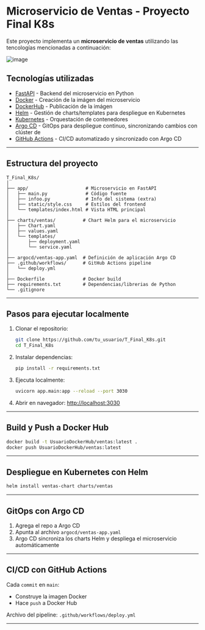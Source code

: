 # Microservicio de Ventas - Proyecto Final K8s

Este proyecto implementa un **microservicio de ventas** utilizando las tencologías mencionadas a continuación:

![image](https://github.com/user-attachments/assets/73774ab3-c330-407b-860a-9d12a4c4676d)


## Tecnologías utilizadas

- [FastAPI](https://fastapi.tiangolo.com/) - Backend del microservicio en Python
- [Docker](https://www.docker.com/) - Creación de la imágen del microservicio
- [DockerHub](https://hub.docker.com/) - Publicación de la imágen
- [Helm](https://helm.sh/) - Gestión de charts/templates para despliegue en Kubernetes
- [Kubernetes](https://kubernetes.io/) - Orquestación de contenedores
- [Argo CD](https://argo-cd.readthedocs.io/) - GitOps para despliegue continuo, sincronizando cambios con clúster de 
- [GitHub Actions](https://github.com/features/actions) - CI/CD automatizado y sincronizado con Argo CD

---

## Estructura del proyecto

```
T_Final_K8s/
│
├── app/                     # Microservicio en FastAPI
│   ├── main.py              # Código fuente
│   ├── infoo.py             # Info del sistema (extra)
│   ├── static/style.css     # Estilos del frontend
│   └── templates/index.html # Vista HTML principal
│
├── charts/ventas/          # Chart Helm para el microservicio
│   ├── Chart.yaml
│   ├── values.yaml
│   └── templates/
│       ├── deployment.yaml
│       └── service.yaml
│
├── argocd/ventas-app.yaml  # Definición de aplicación Argo CD
├── .github/workflows/      # GitHub Actions pipeline
│   └── deploy.yml
│
├── Dockerfile              # Docker build
├── requirements.txt        # Dependencias/librerias de Python
└── .gitignore
```

---

## Pasos para ejecutar localmente

1. Clonar el repositorio:
   ```bash
   git clone https://github.com/tu_usuario/T_Final_K8s.git
   cd T_Final_K8s
   ```

2. Instalar dependencias:
   ```bash
   pip install -r requirements.txt
   ```

3. Ejecuta localmente:
   ```bash
   uvicorn app.main:app --reload --port 3030
   ```

4. Abrir en navegador: [http://localhost:3030](http://localhost:3030)

---

## Build y Push a Docker Hub

```bash
docker build -t UsuarioDockerHub/ventas:latest .
docker push UsuarioDockerHub/ventas:latest
```

---

## Despliegue en Kubernetes con Helm

```bash
helm install ventas-chart charts/ventas
```

---

## GitOps con Argo CD

1. Agrega el repo a Argo CD
2. Apunta al archivo `argocd/ventas-app.yaml`
3. Argo CD sincroniza los charts Helm y despliega el microservicio automáticamente

---

## CI/CD con GitHub Actions

Cada `commit` en `main`:
- Construye la imagen Docker
- Hace `push` a Docker Hub

Archivo del pipeline: `.github/workflows/deploy.yml`

---
